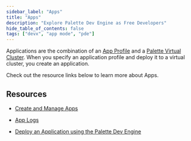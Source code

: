 ```yaml
---
sidebar_label: "Apps"
title: "Apps"
description: "Explore Palette Dev Engine as Free Developers"
hide_table_of_contents: false
tags: ["devx", "app mode", "pde"]
---
```



Applications are the combination of an [App Profile](/devx/app-profile) and a [Palette Virtual Cluster](/devx/palette-virtual-clusters). When you specify an application profile and deploy it to a virtual cluster, you create an application.

Check out the resource links below to learn more about Apps.



## Resources

- [Create and Manage Apps](/devx/apps/create-app)


- [App Logs](/devx/apps/logs)


- [Deploy an Application using the Palette Dev Engine](/devx/apps/deploy-app)